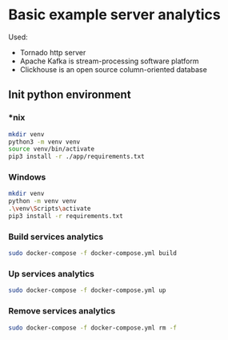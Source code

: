 # Basic example server analytics

Used:
 - Tornado http server
 - Apache Kafka is stream-processing software platform
 - Clickhouse is an open source column-oriented database


## Init python environment 
### *nix
```bash
mkdir venv
python3 -m venv venv
source venv/bin/activate
pip3 install -r ./app/requirements.txt
```

### Windows
```bash
mkdir venv
python -m venv venv
.\venv\Scripts\activate
pip3 install -r requirements.txt
```


### Build services analytics
```bash
sudo docker-compose -f docker-compose.yml build
```

### Up services analytics
```bash
sudo docker-compose -f docker-compose.yml up
```

### Remove services analytics
```bash
sudo docker-compose -f docker-compose.yml rm -f
```
